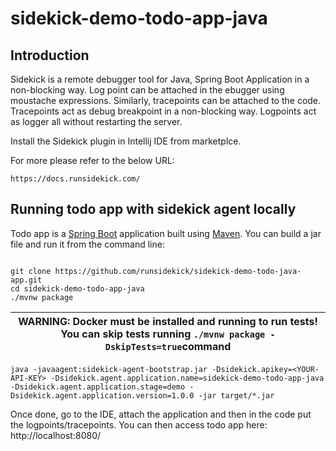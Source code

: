 # sidekick-demo-todo-app-java

## Introduction
Sidekick is a remote debugger tool for Java, Spring Boot Application in a non-blocking way. Log point can be attached in the ebugger using moustache expressions. Similarly, tracepoints can be attached to the code. Tracepoints act as debug breakpoint in a non-blocking way. Logpoints act as logger all without restarting the server.

 Install the Sidekick plugin in Intellij IDE from marketplce.
 
 For more please refer to the below URL:
 
 ```
 https://docs.runsidekick.com/
 ```



## Running todo app with sidekick agent locally
Todo app is a [Spring Boot](https://spring.io/guides/gs/spring-boot) application built using [Maven](https://spring.io/guides/gs/maven/). You can build a jar file and run it from the command line:

```

git clone https://github.com/runsidekick/sidekick-demo-todo-java-app.git
cd sidekick-demo-todo-app-java
./mvnw package
```
| WARNING: Docker must be installed and running to run tests! <br/>You can skip tests running ```./mvnw package -DskipTests=true```command |
|-------------------------------------------------------------------------------------------------------------------------------------|
```
java -javaagent:sidekick-agent-bootstrap.jar -Dsidekick.apikey=<YOUR-API-KEY> -Dsidekick.agent.application.name=sidekick-demo-todo-app-java -Dsidekick.agent.application.stage=demo -Dsidekick.agent.application.version=1.0.0 -jar target/*.jar
```

Once done, go to the IDE, attach the application and then in the code put the logpoints/tracepoints.
You can then access todo app here: http://localhost:8080/
